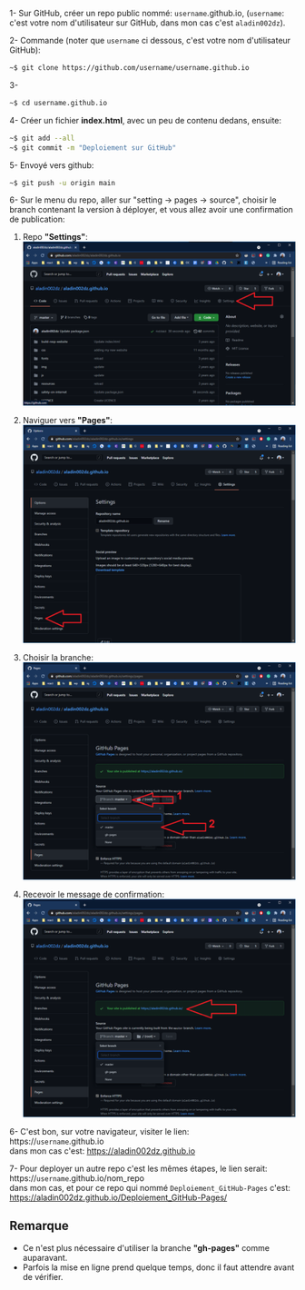 1- Sur GitHub, créer un repo public nommé: `username`.github.io, (`username`: c'est votre nom d'utilisateur sur GitHub, dans mon cas c'est `aladin002dz`).

2- Commande (noter que `username` ci dessous, c'est votre nom d'utilisateur GitHub):
```sh
~$ git clone https://github.com/username/username.github.io
```
3- 
```sh
~$ cd username.github.io
```
4- Créer un fichier <b>index.html</b>, avec un peu de contenu dedans, ensuite:
```sh
~$ git add --all
~$ git commit -m "Deploiement sur GitHub"
```
5- Envoyé vers github:
```sh
~$ git push -u origin main
```
6- Sur le menu du repo, aller sur "setting -> pages -> source", choisir le branch contenant la version à déployer, et vous allez avoir une confirmation de publication:
1. Repo <b>"Settings"</b>:
![1-Settings](./img/1-settings.png)
  
2. Naviguer vers <b>"Pages"</b>:
![2-Pages](./img/2-pages.png)
  
3. Choisir la branche:
![2-Pages](./img/3-branch.png)
  
4. Recevoir le message de confirmation:
![2-Pages](./img/4-publication.png)
  
  
6- C'est bon, sur votre navigateur, visiter le lien:  
  https://`username`.github.io  
dans mon cas c'est: https://aladin002dz.github.io

7- Pour deployer un autre repo c'est les mêmes étapes, le lien serait:  
  https://`username`.github.io/nom_repo   
dans mon cas, et pour ce repo qui nommé `Deploiement_GitHub-Pages` c'est: https://aladin002dz.github.io/Deploiement_GitHub-Pages/   

## Remarque
* Ce n'est plus nécessaire d'utiliser la branche <b>"gh-pages"</b> comme auparavant.
* Parfois la mise en ligne prend quelque temps, donc il faut attendre avant de vérifier.